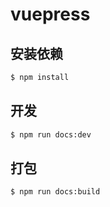 # vuepress

## 安装依赖

``` sh
$ npm install
```

## 开发

``` sh
$ npm run docs:dev
```

## 打包

``` sh
$ npm run docs:build
```
